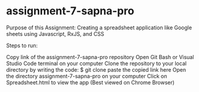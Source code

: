 # assignment-7-sapna-pro

Purpose of this Assignment:
Creating a spreadsheet application like Google sheets using Javascript, RxJS, and CSS

Steps to run:

Copy link of the assignment-7-sapna-pro repository
Open Git Bash or Visual Studio Code terminal on your computer
Clone the repository to your local directory by writing the code: $ git clone paste the copied link here
Open the directory assignment-7-sapna-pro on your computer
Click on Spreadsheet.html to view the app (Best viewed on Chrome Browser)

